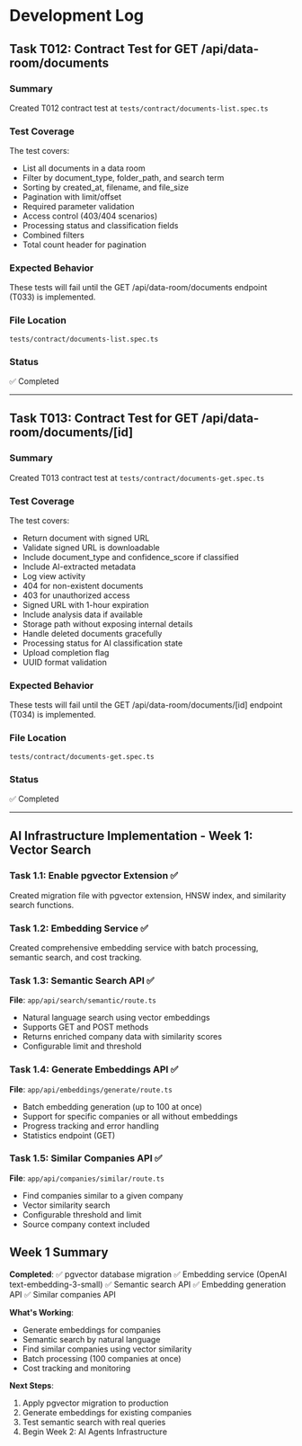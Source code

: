 # Development Log

## Task T012: Contract Test for GET /api/data-room/documents

### Summary
Created T012 contract test at `tests/contract/documents-list.spec.ts`

### Test Coverage
The test covers:
- List all documents in a data room
- Filter by document_type, folder_path, and search term
- Sorting by created_at, filename, and file_size
- Pagination with limit/offset
- Required parameter validation
- Access control (403/404 scenarios)
- Processing status and classification fields
- Combined filters
- Total count header for pagination

### Expected Behavior
These tests will fail until the GET /api/data-room/documents endpoint (T033) is implemented.

### File Location
`tests/contract/documents-list.spec.ts`

### Status
✅ Completed

---

## Task T013: Contract Test for GET /api/data-room/documents/[id]

### Summary
Created T013 contract test at `tests/contract/documents-get.spec.ts`

### Test Coverage
The test covers:
- Return document with signed URL
- Validate signed URL is downloadable
- Include document_type and confidence_score if classified
- Include AI-extracted metadata
- Log view activity
- 404 for non-existent documents
- 403 for unauthorized access
- Signed URL with 1-hour expiration
- Include analysis data if available
- Storage path without exposing internal details
- Handle deleted documents gracefully
- Processing status for AI classification state
- Upload completion flag
- UUID format validation

### Expected Behavior
These tests will fail until the GET /api/data-room/documents/[id] endpoint (T034) is implemented.

### File Location
`tests/contract/documents-get.spec.ts`

### Status
✅ Completed


---

## AI Infrastructure Implementation - Week 1: Vector Search

### Task 1.1: Enable pgvector Extension ✅
Created migration file with pgvector extension, HNSW index, and similarity search functions.

### Task 1.2: Embedding Service ✅  
Created comprehensive embedding service with batch processing, semantic search, and cost tracking.


### Task 1.3: Semantic Search API ✅
**File**: `app/api/search/semantic/route.ts`

- Natural language search using vector embeddings
- Supports GET and POST methods
- Returns enriched company data with similarity scores
- Configurable limit and threshold

### Task 1.4: Generate Embeddings API ✅
**File**: `app/api/embeddings/generate/route.ts`

- Batch embedding generation (up to 100 at once)
- Support for specific companies or all without embeddings
- Progress tracking and error handling
- Statistics endpoint (GET)

### Task 1.5: Similar Companies API ✅
**File**: `app/api/companies/similar/route.ts`

- Find companies similar to a given company
- Vector similarity search
- Configurable threshold and limit
- Source company context included

## Week 1 Summary

**Completed**:
✅ pgvector database migration
✅ Embedding service (OpenAI text-embedding-3-small)
✅ Semantic search API
✅ Embedding generation API
✅ Similar companies API

**What's Working**:
- Generate embeddings for companies
- Semantic search by natural language
- Find similar companies using vector similarity
- Batch processing (100 companies at once)
- Cost tracking and monitoring

**Next Steps**:
1. Apply pgvector migration to production
2. Generate embeddings for existing companies
3. Test semantic search with real queries
4. Begin Week 2: AI Agents Infrastructure
